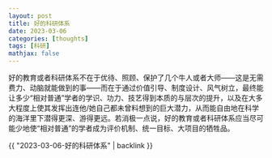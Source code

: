 ```yaml
---
layout: post
title: 好的科研体系
date: 2023-03-06
categories: [thoughts]
tags: [科研]
mathjax: false
---
```


好的教育或者科研体系不在于优待、照顾、保护了几个牛人或者大师——这是无需费力、动脑就能做到的事——而在于通过价值引导、制度设计、风气树立，最终能让多少“相对普通”学者的学识、功力、技艺得到本质的与层次的提升，以及在大多大程度上使其发挥出连他/她自己都未曾料想到的巨大潜力，从而能自由地在科学的海洋里下潜得更深、游得更远。若消极一点说，好的教育或者科研体系应当尽可能少地使“相对普通”的学者成为评价机制、统一目标、大项目的牺牲品。

{{ "2023-03-06-好的科研体系" | backlink }}
